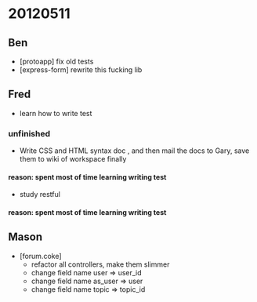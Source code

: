 # 20120511

## Ben
- [protoapp] fix old tests
- [express-form] rewrite this fucking lib



## Fred
- learn how to write test

### unfinished

- Write CSS and HTML syntax doc , and then mail the docs to Gary, save them to wiki of workspace finally
#### reason: spent most of time learning writing test

- study restful
#### reason: spent most of time learning writing test



## Mason
- [forum.coke]
    - refactor all controllers, make them slimmer
    - change field name user => user_id
    - change field name as_user => user
    - change field name topic => topic_id
